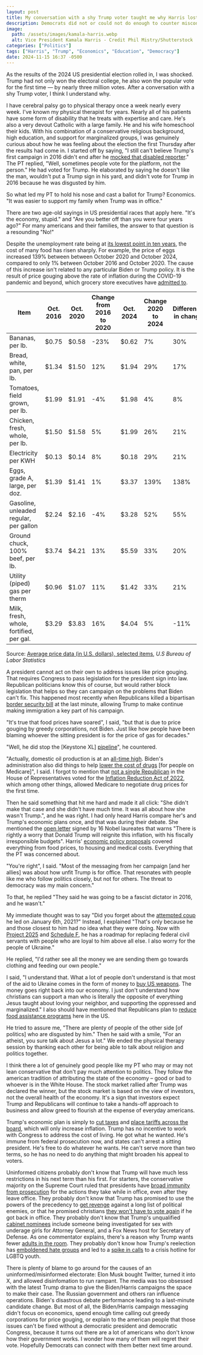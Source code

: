```yaml
---
layout: post
title: My conversation with a shy Trump voter taught me why Harris lost
description: Democrats did not or could not do enough to counter misconceptions about economics amplified by Trump allies
image:
  path: /assets/images/kamala-harris.webp
  alt: Vice President Kamala Harris - Credit Phil Mistry/Shutterstock
categories: ["Politics"]
tags: ["Harris", "Trump", "Economics", "Education", "Democracy"]
date: 2024-11-15 16:37 -0500
---
```


As the results of the 2024 US presidential election rolled in, I was shocked. Trump had not only won the electoral college, he also won the popular vote for the first time — by nearly three million votes. After a conversation with a shy Trump voter, I think I understand why.

I have cerebral palsy go to physical therapy once a week nearly every week. I've known my physical therapist for years. Nearly all of his patients  have some form of disability that he treats with expertise and care. He's also a very devout Catholic with a large family. He and his wife homeschool their kids. With his combination of a conservative religious background, high education, and support for marginalized groups, I was genuinely curious about how he was feeling about the election the first Thursday after the results had come in. I started off by saying, "I still can't believe Trump's first campaign in 2016 didn't end after he [mocked that disabled reporter](https://www.youtube.com/watch?v=PX9reO3QnUA)." The PT replied, "Well, sometimes people vote for the platform, not the person." He had voted for Trump. He elaborated by saying he doesn't like the man, wouldn't put a Trump sign in his yard, and didn't vote for Trump in 2016 because he was disgusted by him.

So what led my PT to hold his nose and cast a ballot for Trump? Economics. "It was easier to support my family when Trump was in office."

There are two age-old sayings in US presidential races that apply here. "It's the economy, stupid." and "Are you better off than you were four years ago?" For many americans and their families, the answer to that question is a resounding "No!"

Despite the unemployment rate being at [its lowest point in ten years](https://www.bls.gov/charts/employment-situation/civilian-unemployment-rate.htm), the cost of many food has risen sharply. For example, the price of eggs increased 139% between between October 2020 and October 2024, compared to only 1% between October 2016 and October 2020. The cause of this increase isn't related to any particular Biden or Trump policy. It is the result of price gouging above the rate of inflation during the COVID-19 pandemic and beyond, which grocery store executives have [admitted to](https://www.newsweek.com/kroger-executive-admits-company-gouged-prices-above-inflation-1945742).

| Item                                    | Oct. 2016 | Oct. 2020 | Change from 2016 to 2020 | Oct. 2024 | Change 2020 to 2024 | Difference in change |
| --------------------------------------- | --------- | --------- | ------------------------ | --------- | ------------------- | -------------------- |
| Bananas, per lb.                        | $0.75     | $0.58     | -23%                     | $0.62     | 7%                  | 30%                  |
| Bread, white, pan, per lb.              | $1.34     | $1.50     | 12%                      | $1.94     | 29%                 | 17%                  |
| Tomatoes, field grown, per lb.          | $1.99     | $1.91     | -4%                      | $1.98     | 4%                  | 8%                   |
| Chicken, fresh, whole, per lb.          | $1.50     | $1.58     | 5%                       | $1.99     | 26%                 | 21%                  |
| Electricity per KWH                     | $0.13     | $0.14     | 8%                       | $0.18     | 29%                 | 21%                  |
| Eggs, grade A, large, per doz.          | $1.39     | $1.41     | 1%                       | $3.37     | 139%                | 138%                 |
| Gasoline, unleaded regular, per gallon  | $2.24     | $2.16     | -4%                      | $3.28     | 52%                 | 55%                  |
| Ground chuck, 100% beef, per lb.        | $3.74     | $4.21     | 13%                      | $5.59     | 33%                 | 20%                  |
| Utility (piped) gas per therm           | $0.96     | $1.07     | 11%                      | $1.42     | 33%                 | 21%                  |
| Milk, fresh, whole, fortified, per gal. | $3.29     | $3.83     | 16%                      | $4.04     | 5%                  | -11%                 |

Source: [Average price data (in U.S. dollars), selected items](https://www.bls.gov/charts/consumer-price-index/consumer-price-index-average-price-data.htm), _U.S Bureau of Labor Statistics_

 A president cannot act on their own to address issues like price gouging. That requires Congress to pass legislation for the president sign into law. Republican politicians know this of course, but would rather block legislation that helps so they can campaign on the problems that Biden can't fix. This happened most recently when Republicans killed a bipartisan [border security bill](https://www.nbcnews.com/politics/congress/senate-republicans-knife-bipartisan-border-security-bill-declaring-dea-rcna137572) at the last minute, allowing Trump to make continue making immigration a key part of his campaign.

"It's true that food prices have soared", I said, "but that is due to price gouging by greedy corporations, not Biden. Just like how people have been blaming whoever the sitting president is for the price of gas for decades."

"Well, he did stop the [Keystone XL] [pipeline](https://www.vox.com/22306919/biden-keystone-xl-trudeau-oil-pipeline-climate-change)", he countered.

"Actually, domestic oil production is at an [all-time high](https://www.eia.gov/dnav/pet/hist/LeafHandler.ashx?n=PET&s=MCRFPUS2&f=M). Biden's administration also did things to help [lower the cost of drugs](https://www.cms.gov/priorities/legislation/inflation-reduction-act-and-medicare/lowers-health-care-costs-millions-americans) [for people on Medicare]", I said. I forgot to mention that [not a single Republican](https://clerk.house.gov/Votes/2022420) in the House of Representatives voted for the [Inflation Reduction Act of 2022](https://ballotpedia.org/Inflation_Reduction_Act_of_2022), which among other things, allowed Medicare to negotiate drug prices for the first time.

Then he said something that hit me hard and made it all click: "She didn't make that case and she didn't have much time. It was all about how she wasn't Trump.", and he was right. I had only heard Harris compare her's and Trump's economic plans once, and that was during their debate. She mentioned the [open letter](https://www.documentcloud.org/documents/24777566-nobel-letter-final) signed by 16 Nobel laureates that warns "There is rightly a worry that Donald Trump will reignite this inflation, with his fiscally irresponsible budgets". Harris' [economic policy proposals](https://www.pbs.org/newshour/economy/harris-has-proposed-a-slew-of-economic-policies-heres-a-look-at-whats-in-them) covered everything from food prices, to housing and medical costs. Everything that the PT was concerned about.

"You're right", I said. "Most of the messaging from her campaign [and her allies] was about how unfit Trump is for office. That resonates with people like me who follow politics closely, but not for others. The threat to democracy was my main concern."

To that, he replied "They said he was going to be a fascist dictator in 2016, and he wasn't."

My immediate thought was to say "Did you forget about the [attempted coup](https://en.wikipedia.org/wiki/January_6_United_States_Capitol_attack) he led on January 6th, 2021?" Instead, I explained "That's only because he and those closest to him had no idea what they were doing. Now with [Project 2025](https://www.cbsnews.com/news/what-is-project-2025-trump-conservative-blueprint-heritage-foundation/) and [Schedule F](https://federalnewsnetwork.com/congress/2024/10/how-bad-would-schedule-f-be-anyway/), he has a roadmap for replacing federal civil servants with people who are loyal to him above all else. I also worry for the people of Ukraine."

He replied, "I'd rather see all the money we are sending them go towards clothing and feeding our own people."

I said, "I understand that. What a lot of people don't understand is that most of the aid to Ukraine comes in the form of money to [buy US weapons](https://www.cnn.com/2023/10/05/world/ukraine-money-military-aid-intl-dg/index.html). The money goes right back into our economy. I just don't understand how christians can support a man who is literally the opposite of everything Jesus taught about loving your neighbor, and supporting the oppressed and marginalized." I also should have mentioned that Republicans plan to [reduce food assistance programs](https://time.com/6550079/republicans-food-programs/) here in the US.

He tried to assure me, "There are plenty of people of the other side [of politics] who are disgusted by him." Then he said with a smile, "For an atheist, you sure talk about Jesus a lot." We ended the physical therapy session by thanking each other for being able to talk about religion and politics together.

I think there a lot of genuinely good people like my PT who may or may not lean conservative that don't pay much attention to politics. They follow the american tradition of attributing the state of the economy – good or bad to whoever is in the White House. The stock market rallied after Trump was declared the winner, but the stock market is based on the view of investors, not the overall health of the economy. It's a sign that investors expect Trump and Republicans will continue to take a hands-off approach to business and allow greed to flourish at the expense of everyday americans.

Trump's economic plan is simply to [cut taxes](https://www.cnn.com/2024/10/26/politics/trump-income-taxes-tariffs/index.html) and [place tariffs across the board](https://www.cnbc.com/2024/11/07/trumps-tariff-plan-how-tariffs-work-why-they-might-increase-prices.html?msockid=0cb0f553c2376db3152fe04cc6376fbc), which will only increase inflation. Trump has no incentive to work with Congress to address the cost of living. He got what he wanted. He's immune from federal prosecution now, and states can't arrest a sitting president. He's free to do whatever he wants. He can't serve more than two terms, so he has no need to do anything that might broaden his appeal to voters.

Uninformed citizens probably don't know that Trump will have much less restrictions in his next term than his first. For starters, the conservative majority on the Supreme Court ruled that presidents have [broad immunity from prosecution](https://www.pbs.org/newshour/politics/read-the-full-supreme-court-decision-on-trump-and-presidential-immunity) for the actions they take while in office, even after they leave office. They probably don't know that Trump has promised to use the powers of the precedency to [get revenge](https://www.politico.com/news/2024/11/06/trump-retribution-enemy-list-00187725) against a long list of political enemies, or that he promised christians [they won't have to vote again](https://www.reuters.com/world/us/trump-tells-christians-they-wont-have-vote-after-this-election-2024-07-27/) if he got back in office. They probably don't know that Trump's unqualified [cabinet nominees](https://www.nytimes.com/interactive/2024/us/politics/trump-administration-cabinet-appointees.html) include someone being investigated for sex with underage girls for Attorney General, and a Fox News host for Secretary of Defense. As one commentator explains, there's a reason why Trump wants fewer [adults in the room](https://www.seattletimes.com/opinion/there-is-a-reason-trump-wants-fewer-adults-in-the-room/). They probably don't know how Trump's reelection has [emboldened hate groups](https://theblackwallsttimes.com/2024/11/14/tracking-hate-a-list-of-hateful-acts-since-trumps-24-election-win/) and led to a [spike in calls](https://www.yahoo.com/news/trevor-project-seen-surge-crisis-191850153.html) to a crisis hotline for LGBTQ youth.

There is plenty of blame to go around for the causes of an uninformed/misinformed electorate: Elon Musk bought Twitter, turned it into X, and allowed disinfomation to run rampant. The media was too obsessed with the latest Trump drama to give the Biden/Harris campaigns the space to make their case. The Russian government and others ran influence operations. Biden's disastrous debate performance leading to a last-minute candidate change. But most of all, the Biden/Harris campaign messaging didn't focus on economics, spend enough time calling out greedy corporations for price gouging, or explain to the american people that those issues can't be fixed without a democratic president and democratic Congress, because it turns out there are a lot of americans who don't know how their government works. I wonder how many of them will regret their vote. Hopefully Democrats can connect with them better next time around.
